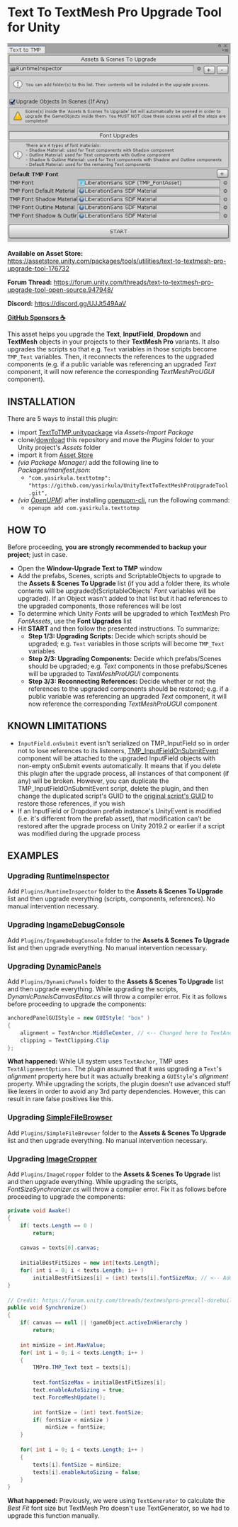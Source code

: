 # Text To TextMesh Pro Upgrade Tool for Unity

![screenshot](Images/Screenshot.png)

**Available on Asset Store:** https://assetstore.unity.com/packages/tools/utilities/text-to-textmesh-pro-upgrade-tool-176732

**Forum Thread:** https://forum.unity.com/threads/text-to-textmesh-pro-upgrade-tool-open-source.947948/

**Discord:** https://discord.gg/UJJt549AaV

**[GitHub Sponsors ☕](https://github.com/sponsors/yasirkula)**

This asset helps you upgrade the **Text**, **InputField**, **Dropdown** and **TextMesh** objects in your projects to their **TextMesh Pro** variants. It also upgrades the scripts so that e.g. `Text` variables in those scripts become `TMP_Text` variables. Then, it reconnects the references to the upgraded components (e.g. if a public variable was referencing an upgraded *Text* component, it will now reference the corresponding *TextMeshProUGUI* component).

## INSTALLATION

There are 5 ways to install this plugin:

- import [TextToTMP.unitypackage](https://github.com/yasirkula/UnityTextToTextMeshProUpgradeTool/releases) via *Assets-Import Package*
- clone/[download](https://github.com/yasirkula/UnityTextToTextMeshProUpgradeTool/archive/master.zip) this repository and move the *Plugins* folder to your Unity project's *Assets* folder
- import it from [Asset Store](https://assetstore.unity.com/packages/tools/utilities/text-to-textmesh-pro-upgrade-tool-176732)
- *(via Package Manager)* add the following line to *Packages/manifest.json*:
  - `"com.yasirkula.texttotmp": "https://github.com/yasirkula/UnityTextToTextMeshProUpgradeTool.git",`
- *(via [OpenUPM](https://openupm.com))* after installing [openupm-cli](https://github.com/openupm/openupm-cli), run the following command:
  - `openupm add com.yasirkula.texttotmp`

## HOW TO

Before proceeding, **you are strongly recommended to backup your project**; just in case.

- Open the **Window-Upgrade Text to TMP** window
- Add the prefabs, Scenes, scripts and ScriptableObjects to upgrade to the **Assets & Scenes To Upgrade** list (if you add a folder there, its whole contents will be upgraded)(ScriptableObjects' *Font* variables will be upgraded). If an Object wasn't added to that list but it had references to the upgraded components, those references will be lost
- To determine which Unity *Fonts* will be upgraded to which TextMesh Pro *FontAssets*, use the **Font Upgrades** list
- Hit **START** and then follow the presented instructions. To summarize:
  - **Step 1/3: Upgrading Scripts:** Decide which scripts should be upgraded; e.g. `Text` variables in those scripts will become `TMP_Text` variables
  - **Step 2/3: Upgrading Components:** Decide which prefabs/Scenes should be upgraded; e.g. *Text* components in those prefabs/Scenes will be upgraded to *TextMeshProUGUI* components
  - **Step 3/3: Reconnecting References:** Decide whether or not the references to the upgraded components should be restored; e.g. if a public variable was referencing an upgraded *Text* component, it will now reference the corresponding *TextMeshProUGUI* component

## KNOWN LIMITATIONS

- `InputField.onSubmit` event isn't serialized on TMP_InputField so in order not to lose references to its listeners, [TMP_InputFieldOnSubmitEvent](https://github.com/yasirkula/UnityTextToTextMeshProUpgradeTool/blob/master/Plugins/TextToTMP/Other/TMP_InputFieldOnSubmitEvent.cs) component will be attached to the upgraded InputField objects with non-empty onSubmit events automatically. It means that if you delete this plugin after the upgrade process, all instances of that component (if any) will be broken. However, you can duplicate the TMP_InputFieldOnSubmitEvent script, delete the plugin, and then change the duplicated script's GUID to the [original script's GUID](https://github.com/yasirkula/UnityTextToTextMeshProUpgradeTool/blob/master/Plugins/TextToTMP/Other/TMP_InputFieldOnSubmitEvent.cs.meta) to restore those references, if you wish
- If an InputField or Dropdown prefab instance's UnityEvent is modified (i.e. it's different from the prefab asset), that modification can't be restored after the upgrade process on Unity 2019.2 or earlier if a script was modified during the upgrade process

## EXAMPLES

### Upgrading [RuntimeInspector](https://github.com/yasirkula/UnityRuntimeInspector)

Add `Plugins/RuntimeInspector` folder to the **Assets & Scenes To Upgrade** list and then upgrade everything (scripts, components, references). No manual intervention necessary.

### Upgrading [IngameDebugConsole](https://github.com/yasirkula/UnityIngameDebugConsole)

Add `Plugins/IngameDebugConsole` folder to the **Assets & Scenes To Upgrade** list and then upgrade everything. No manual intervention necessary.

### Upgrading [DynamicPanels](https://github.com/yasirkula/UnityDynamicPanels)

Add `Plugins/DynamicPanels` folder to the **Assets & Scenes To Upgrade** list and then upgrade everything. While upgrading the scripts, *DynamicPanelsCanvasEditor.cs* will throw a compiler error. Fix it as follows before proceeding to upgrade the components:

```csharp
anchoredPanelGUIStyle = new GUIStyle( "box" )
{
	alignment = TextAnchor.MiddleCenter, // <-- Changed here to TextAnchor.MiddleCenter
	clipping = TextClipping.Clip
};
```

**What happened:** While UI system uses `TextAnchor`, TMP uses `TextAlignmentOptions`. The plugin assumed that it was upgrading a `Text`'s *alignment* property here but it was actually breaking a `GUIStyle`'s *alignment* property. While upgrading the scripts, the plugin doesn't use advanced stuff like lexers in order to avoid any 3rd party dependencies. However, this can result in rare false positives like this.

### Upgrading [SimpleFileBrowser](https://github.com/yasirkula/UnitySimpleFileBrowser)

Add `Plugins/SimpleFileBrowser` folder to the **Assets & Scenes To Upgrade** list and then upgrade everything. No manual intervention necessary.

### Upgrading [ImageCropper](https://github.com/yasirkula/UnityImageCropper)

Add `Plugins/ImageCropper` folder to the **Assets & Scenes To Upgrade** list and then upgrade everything. While upgrading the scripts, *FontSizeSynchronizer.cs* will throw a compiler error. Fix it as follows before proceeding to upgrade the components:

```csharp
private void Awake()
{
	if( texts.Length == 0 )
		return;

	canvas = texts[0].canvas;

	initialBestFitSizes = new int[texts.Length];
	for( int i = 0; i < texts.Length; i++ )
		initialBestFitSizes[i] = (int) texts[i].fontSizeMax; // <-- Added (int) typecast here
}

// Credit: https://forum.unity.com/threads/textmeshpro-precull-dorebuilds-performance.762968/#post-5083490
public void Synchronize()
{
	if( canvas == null || !gameObject.activeInHierarchy )
		return;

	int minSize = int.MaxValue;
	for( int i = 0; i < texts.Length; i++ )
	{
		TMPro.TMP_Text text = texts[i];

		text.fontSizeMax = initialBestFitSizes[i];
		text.enableAutoSizing = true;
		text.ForceMeshUpdate();

		int fontSize = (int) text.fontSize;
		if( fontSize < minSize )
			minSize = fontSize;
	}

	for( int i = 0; i < texts.Length; i++ )
	{
		texts[i].fontSize = minSize;
		texts[i].enableAutoSizing = false;
	}
}
```

**What happened:** Previously, we were using `TextGenerator` to calculate the *Best Fit* font size but TextMesh Pro doesn't use TextGenerator, so we had to upgrade this function manually.
